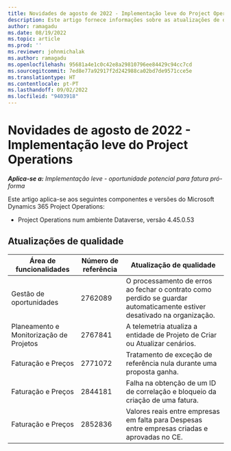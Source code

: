 ```yaml
---
title: Novidades de agosto de 2022 - Implementação leve do Project Operations
description: Este artigo fornece informações sobre as atualizações de qualidade que estão disponíveis na versão de agosto de 2022 da implementação lite do Microsoft Dynamics 365 Project Operations.
author: ramagadu
ms.date: 08/19/2022
ms.topic: article
ms.prod: ''
ms.reviewer: johnmichalak
ms.author: ramagadu
ms.openlocfilehash: 95681a4e1c0c42e8a29810796ee84429c94cc7cd
ms.sourcegitcommit: 7ed8e77a92917f2d242988ca02bd7de9571cce5e
ms.translationtype: HT
ms.contentlocale: pt-PT
ms.lasthandoff: 09/02/2022
ms.locfileid: "9403918"
---
```

# <a name="whats-new-august-2022---project-operations-lite-deployment"></a>Novidades de agosto de 2022 - Implementação leve do Project Operations

_**Aplica-se a:** Implementação leve - oportunidade potencial para fatura pró-forma_

Este artigo aplica-se aos seguintes componentes e versões do Microsoft Dynamics 365 Project Operations:

- Project Operations num ambiente Dataverse, versão 4.45.0.53

## <a name="quality-updates"></a>Atualizações de qualidade

| Área de funcionalidades | Número de referência | Atualização de qualidade |
| --- | --- | --- |
| Gestão de oportunidades | 2762089 | O processamento de erros ao fechar o contrato como perdido se guardar automaticamente estiver desativado na organização.|
|Planeamento e Monitorização de Projetos | 2767841 | A telemetria atualiza a entidade de Projeto de Criar ou Atualizar cenários.|
|Faturação e Preços | 2771072 | Tratamento de exceção de referência nula durante uma proposta ganha.|
|Faturação e Preços | 2844181 |Falha na obtenção de um ID de correlação e bloqueio da criação de uma fatura.|
|Faturação e Preços | 2852836 | Valores reais entre empresas em falta para Despesas entre empresas criadas e aprovadas no CE.|
